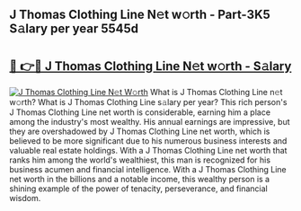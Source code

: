 ## J Thomas Clothing Line N𝚎t w𝚘rth - Part-3K5 S𝚊lary per year 5545d

# <h2><a href="http://gc1wgh.nevu.top/?p=J+Thomas+Clothing+Line">🔗 👉🔴 J Thomas Clothing Line N𝚎t w𝚘rth - S𝚊lary</a></h2>

[![J Thomas Clothing Line N𝚎t W𝚘rth](https://i.imgur.com/Oavwk0R.jpeg)](http://gc1wgh.nevu.top/?p=J+Thomas+Clothing+Line)
What is J Thomas Clothing Line n𝚎t w𝚘rth? What is J Thomas Clothing Line s𝚊lary per year?
This rich person's J Thomas Clothing Line net worth is considerable, earning him a place among the industry's most wealthy. His annual earnings are impressive, but they are overshadowed by J Thomas Clothing Line net worth, which is believed to be more significant due to his numerous business interests and valuable real estate holdings. With a J Thomas Clothing Line net worth that ranks him among the world's wealthiest, this man is recognized for his business acumen and financial intelligence. With a J Thomas Clothing Line net worth in the billions and a notable income, this wealthy person is a shining example of the power of tenacity, perseverance, and financial wisdom.
